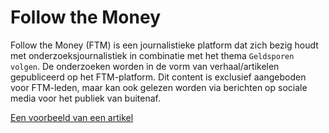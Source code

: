 # Follow the Money

Follow the Money (FTM) is een journalistieke platform dat zich bezig houdt met onderzoeksjournalistiek in combinatie met het thema `Geldsporen volgen`. De onderzoeken worden in de vorm van verhaal/artikelen gepubliceerd op het FTM-platform. Dit content is exclusief aangeboden voor FTM-leden, maar kan ook gelezen worden via berichten op sociale media voor het publiek van buitenaf.

[Een voorbeeld van een artikel](https://www.ftm.nl/artikelen/aangifte-fraude-directeur-tottenham?share=1)
